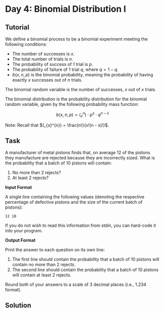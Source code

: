 # Day 4: Binomial Distribution I

## Tutorial

We define a binomial process to be a binomial experiment meeting the following conditions:


- The number of successes is $`x`$.
- The total number of trials is $`n`$.
- The probability of success of $`1`$ trial is $`p`$.
- The probability of failure of $`1`$ trial $`q`$, where $`q = 1 - q`$.
- $`b(x, n, p)`$ is the binomial probability, meaning the probability of having exactly $`x`$ successes out of $`n`$ trials.

The binomial random variable is the number of successes, $`x`$ out of $`x`$ trials.

The binomial distribution is the probability distribution for the binomial random variable, given by the following probability mass function:

```math
    b(x, n, p) = (_{x}^{n}) \cdot p^{x} \cdot q^{n - x}
```

Note: Recall that $`(_{x}^{n}) = \frac{n!}{x!(n - x)!}`$.


## Task

A manufacturer of metal pistons finds that, on average $`12%`$ of the pistons they manufacture are rejected because they are incorrectly sized. What is the probability that a batch of $`10`$ pistons will contain:

1. No more than $`2`$ rejects?
2. At least $`2`$ rejects?

**Input Format**

A single line containing the following values (denoting the respective percentage of defective pistons and the size of the current batch of pistons):

```
12 10
```

If you do not wish to read this information from stdin, you can hard-code it into your program.

**Output Format**

Print the answer to each question on its own line:

1. The first line should contain the probability that a batch of $`10`$ pistons will contain no more than $`2`$ rejects.
2. The second line should contain the probability that a batch of $`10`$ pistons will contain at least $`2`$ rejects.

Round both of your answers to a scale of $`3`$ decimal places (i.e., $`1.234`$ format).


## Solution

